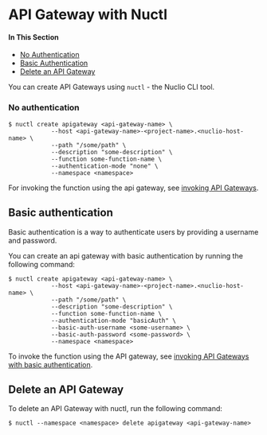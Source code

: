 # API Gateway with Nuctl

#### In This Section

- [No Authentication](#none-auth)
- [Basic Authentication](#basic-auth)
- [Delete an API Gateway](#delete)

You can create API Gateways using `nuctl` - the Nuclio CLI tool.

<a id="none-auth"></a>
### No authentication
```
$ nuctl create apigateway <api-gateway-name> \
			--host <api-gateway-name>-<project-name>.<nuclio-host-name> \
			--path "/some/path" \
			--description "some-description" \
			--function some-function-name \
			--authentication-mode "none" \
			--namespace <namespace>
```

For invoking the function using the api gateway, see [invoking API Gateways](./http.html#invoke-api-gateways).

<a id="basic-auth"></a>
## Basic authentication
Basic authentication is a way to authenticate users by providing a username and password.

You can create an api gateway with basic authentication by running the following command:
```
$ nuctl create apigateway <api-gateway-name> \
			--host <api-gateway-name>-<project-name>.<nuclio-host-name> \
			--path "/some/path" \
			--description "some-description" \
			--function some-function-name \
			--authentication-mode "basicAuth" \
			--basic-auth-username <some-username> \
			--basic-auth-password <some-password> \
			--namespace <namespace>
```

To invoke the function using the API gateway, see [invoking API Gateways with basic authentication](./http.html#invoke-api-gateways-with-basic-authentication).

<a id="delete"></a>
## Delete an API Gateway

To delete an API Gateway with nuctl, run the following command:
```
$ nuctl --namespace <namespace> delete apigateway <api-gateway-name>
```